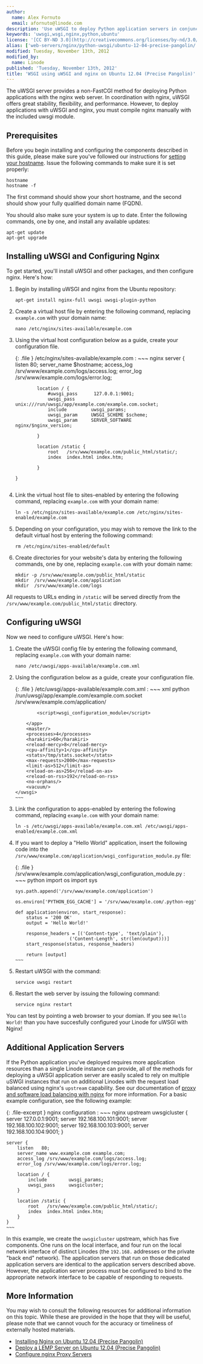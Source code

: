 ```yaml
---
author:
  name: Alex Fornuto
  email: afornuto@linode.com
description: 'Use uWSGI to deploy Python application servers in conjunction with nginx.'
keywords: 'uwsgi,wsgi,nginx,python,ubuntu'
license: '[CC BY-ND 3.0](http://creativecommons.org/licenses/by-nd/3.0/us/)'
alias: ['web-servers/nginx/python-uwsgi/ubuntu-12-04-precise-pangolin/']
modified: Tuesday, November 13th, 2012
modified_by:
  name: Linode
published: 'Tuesday, November 13th, 2012'
title: 'WSGI using uWSGI and nginx on Ubuntu 12.04 (Precise Pangolin)'
---
```


The uWSGI server provides a non-FastCGI method for deploying Python applications with the nginx web server. In coordination with nginx, uWSGI offers great stability, flexibility, and performance. However, to deploy applications with uWSGI and nginx, you must compile nginx manually with the included uwsgi module.

Prerequisites
-------------

Before you begin installing and configuring the components described in this guide, please make sure you've followed our instructions for [setting your hostname](/docs/getting-started#sph_setting-the-hostname). Issue the following commands to make sure it is set properly:

    hostname
    hostname -f

The first command should show your short hostname, and the second should show your fully qualified domain name (FQDN).

You should also make sure your system is up to date. Enter the following commands, one by one, and install any available updates:

    apt-get update
    apt-get upgrade

Installing uWSGI and Configuring Nginx
--------------------------------------

To get started, you'll install uWSGI and other packages, and then configure nginx. Here's how:

1.  Begin by installing uWSGI and nginx from the Ubuntu repository:

        apt-get install nginx-full uwsgi uwsgi-plugin-python

2.  Create a virtual host file by entering the following command, replacing `example.com` with your domain name:

        nano /etc/nginx/sites-available/example.com

3.  Using the virtual host configuration below as a guide, create your configuration file.

    {: .file }
    /etc/nginx/sites-available/example.com
    :   ~~~ nginx
        server {
                listen          80;
                server_name     $hostname;
                access_log /srv/www/example.com/logs/access.log;
                error_log /srv/www/example.com/logs/error.log;

                location / {
                    #uwsgi_pass      127.0.0.1:9001;
                    uwsgi_pass      unix:///run/uwsgi/app/example.com/example.com.socket;
                    include         uwsgi_params;
                    uwsgi_param     UWSGI_SCHEME $scheme;
                    uwsgi_param     SERVER_SOFTWARE    nginx/$nginx_version;

                }

                location /static {
                    root   /srv/www/example.com/public_html/static/;
                    index  index.html index.htm;

                }

        }
    ~~~
4.  Link the virtual host file to sites-enabled by entering the following command, replacing `example.com` with your domain name:

        ln -s /etc/nginx/sites-available/example.com /etc/nginx/sites-enabled/example.com

5.  Depending on your configuration, you may wish to remove the link to the default virtual host by entering the following command:

        rm /etc/nginx/sites-enabled/default

6.  Create directories for your website's data by entering the following commands, one by one, replacing `example.com` with your domain name:

        mkdir -p /srv/www/example.com/public_html/static
        mkdir  /srv/www/example.com/application
        mkdir  /srv/www/example.com/logs

All requests to URLs ending in `/static` will be served directly from the `/srv/www/example.com/public_html/static` directory.

Configuring uWSGI
-----------------

Now we need to configure uWSGI. Here's how:

1.  Create the uWSGI config file by entering the following command, replacing `example.com` with your domain name:

        nano /etc/uwsgi/apps-available/example.com.xml

2.  Using the configuration below as a guide, create your configuration file.

    {: .file }
    /etc/uwsgi/apps-available/example.com.xml
    :   ~~~ xml
        <uwsgi>
            <plugin>python</plugin>
            <socket>/run/uwsgi/app/example.com/example.com.socket</socket>
            <pythonpath>/srv/www/example.com/application/</pythonpath>
            <app mountpoint="/">

                <script>wsgi_configuration_module</script>

            </app>
            <master/>
            <processes>4</processes>
            <harakiri>60</harakiri>
            <reload-mercy>8</reload-mercy>
            <cpu-affinity>1</cpu-affinity>
            <stats>/tmp/stats.socket</stats>
            <max-requests>2000</max-requests>
            <limit-as>512</limit-as>
            <reload-on-as>256</reload-on-as>
            <reload-on-rss>192</reload-on-rss>
            <no-orphans/>
            <vacuum/>
        </uwsgi>
        ~~~
    
3.  Link the configuration to apps-enabled by entering the following command, replacing `example.com` with your domain name:

        ln -s /etc/uwsgi/apps-available/example.com.xml /etc/uwsgi/apps-enabled/example.com.xml

4.  If you want to deploy a "Hello World" application, insert the following code into the `/srv/www/example.com/application/wsgi_configuration_module.py` file:

    {: .file }
    /srv/www/example.com/application/wsgi\_configuration\_module.py
    :   ~~~ python
        import os
        import sys

        sys.path.append('/srv/www/example.com/application')

        os.environ['PYTHON_EGG_CACHE'] = '/srv/www/example.com/.python-egg'

        def application(environ, start_response):
            status = '200 OK'
            output = 'Hello World!'

            response_headers = [('Content-type', 'text/plain'),
                            ('Content-Length', str(len(output)))]
            start_response(status, response_headers)

            return [output]
        ~~~
5.  Restart uWSGI with the command:

        service uwsgi restart

6.  Restart the web server by issuing the following command:

        service nginx restart

You can test by pointing a web browser to your domian. If you see `Hello World!` than you have succesfully configured your Linode for uWSGI with Nginx!

Additional Application Servers
------------------------------

If the Python application you've deployed requires more application resources than a single Linode instance can provide, all of the methods for deploying a uWSGI application server are easily scaled to rely on multiple uSWGI instances that run on additional Linodes with the request load balanced using nginx's `upstream` capability. See our documentation of [proxy and software load balancing with nginx](/docs/web-servers/nginx/configuration/front-end-proxy-and-software-load-balancing) for more information. For a basic example configuration, see the following example:

{: .file-excerpt }
nginx configuration
:   ~~~ nginx
    upstream uwsgicluster {
         server 127.0.0.1:9001;
         server 192.168.100.101:9001;
         server 192.168.100.102:9001;
         server 192.168.100.103:9001;
         server 192.168.100.104:9001;
    }

    server {
        listen   80;
        server_name www.example.com example.com;
        access_log /srv/www/example.com/logs/access.log;
        error_log /srv/www/example.com/logs/error.log;

        location / {
            include        uwsgi_params;
            uwsgi_pass     uwsgicluster;
        }

        location /static {
            root   /srv/www/example.com/public_html/static/;
            index  index.html index.htm;
        }
    }
    ~~~

In this example, we create the `uwsgicluster` upstream, which has five components. One runs on the local interface, and four run on the local network interface of distinct Linodes (the `192.168.` addresses or the private "back end" network). The application servers that run on those dedicated application servers are identical to the application servers described above. However, the application server process must be configured to bind to the appropriate network interface to be capable of responding to requests.

More Information
----------------

You may wish to consult the following resources for additional information on this topic. While these are provided in the hope that they will be useful, please note that we cannot vouch for the accuracy or timeliness of externally hosted materials.

- [Installing Nginx on Ubuntu 12.04 (Precise Pangolin)](/docs/web-servers/nginx/installation/ubuntu-12.04-precise-pangolin)
- [Deploy a LEMP Server on Ubuntu 12.04 (Precise Pangolin)](/docs/lemp-guides/ubuntu-12.04-precise-pangolin)
- [Configure nginx Proxy Servers](/docs/web-servers/nginx/configuration/front-end-proxy-and-software-load-balancing)



